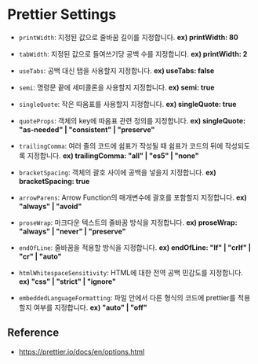 # Prettier Settings

* `printWidth`: 지정된 값으로 줄바꿈 길이를 지정합니다. **ex) printWidth: 80**

* `tabWidth`: 지정된 값으로 들여쓰기당 공백 수를 지정합니다. **ex) printWidth: 2**

* `useTabs`: 공백 대신 탭을 사용할지 지정합니다. **ex) useTabs: false**

* `semi`: 명령문 끝에 세미콜론을 사용할지 지정합니다. **ex) semi: true**

* `singleQuote`: 작은 따옴표를 사용할지 지정합니다. **ex) singleQuote: true**

* `quoteProps`: 객체의 key에 따옴표 관련 정의를 지정합니다. **ex) singleQuote: "as-needed" | "consistent" | "preserve"**

* `trailingComma`: 여러 줄의 코드에 쉼표가 작성될 때 쉼표가 코드의 뒤에 작성되도록 지정합니다. **ex) trailingComma: "all" | "es5" | "none"**

* `bracketSpacing`: 객체의 괄호 사이에 공백을 넣을지 지정합니다. **ex) bracketSpacing: true**

* `arrowParens`: Arrow Function의 매개변수에 괄호를 포함할지 지정합니다. **ex) "always" | "avoid"**

* `proseWrap`: 마크다운 텍스트의 줄바꿈 방식을 지정합니다. **ex) proseWrap: "always" | "never" | "preserve"**

* `endOfLine`: 줄바꿈을 적용할 방식을 지정합니다. **ex) endOfLine: "lf" | "crlf" | "cr" | "auto"**

* `htmlWhitespaceSensitivity`: HTML에 대한 전역 공백 민감도를 지정합니다. **ex) "css" | "strict" | "ignore"**

* `embeddedLanguageFormatting`: 파일 안에서 다른 형식의 코드에 prettier를 적용할지 여부를 지정합니다. **ex) "auto" | "off"**

## Reference

* https://prettier.io/docs/en/options.html
